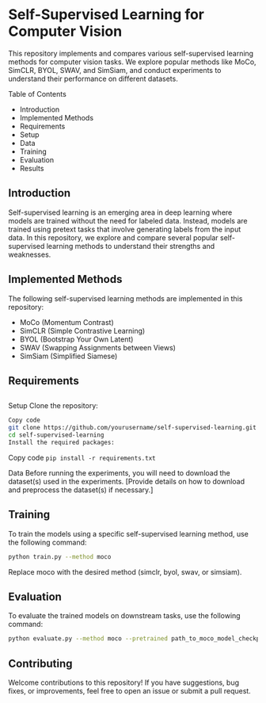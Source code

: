 # Self-Supervised Learning for Computer Vision

This repository implements and compares various self-supervised learning methods for computer vision tasks. We explore popular methods like MoCo, SimCLR, BYOL, SWAV, and SimSiam, and conduct experiments to understand their performance on different datasets.

Table of Contents
- Introduction
- Implemented Methods
- Requirements
- Setup
- Data
- Training
- Evaluation
- Results


## Introduction
Self-supervised learning is an emerging area in deep learning where models are trained without the need for labeled data. Instead, models are trained using pretext tasks that involve generating labels from the input data. In this repository, we explore and compare several popular self-supervised learning methods to understand their strengths and weaknesses.

## Implemented Methods
The following self-supervised learning methods are implemented in this repository:

- MoCo (Momentum Contrast)
- SimCLR (Simple Contrastive Learning)
- BYOL (Bootstrap Your Own Latent)
- SWAV (Swapping Assignments between Views)
- SimSiam (Simplified Siamese)

## Requirements


##
Setup
Clone the repository:

```bash
Copy code
git clone https://github.com/yourusername/self-supervised-learning.git
cd self-supervised-learning
Install the required packages:
```

Copy code
```pip install -r requirements.txt```

Data
Before running the experiments, you will need to download the dataset(s) used in the experiments. [Provide details on how to download and preprocess the dataset(s) if necessary.]

## Training
To train the models using a specific self-supervised learning method, use the following command:

```bash
python train.py --method moco
```
Replace moco with the desired method (simclr, byol, swav, or simsiam).

## Evaluation
To evaluate the trained models on downstream tasks, use the following command:

```bash
python evaluate.py --method moco --pretrained path_to_moco_model_checkpoint
```

## Contributing
Welcome contributions to this repository! If you have suggestions, bug fixes, or improvements, feel free to open an issue or submit a pull request.




